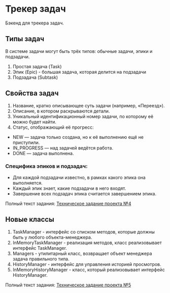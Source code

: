 # Трекер задач
Бэкенд для трекера задач. 
## Типы задач
В системе задачи могут быть трёх типов: обычные задачи, эпики и подзадачи. 
 1. Простая задача (Task)
 2. Эпик (Epic) -  большая задача, которая делится на подзадачи
 3. Подзадача (Subtask)
## Свойства задач
1. Название, кратко описывающее суть задачи (например, «Переезд»).
2. Описание, в котором раскрываются детали.
3. Уникальный идентификационный номер задачи, по которому её можно будет найти.
4. Статус, отображающий её прогресс: 
* NEW — задача только создана, но к её выполнению ещё не приступили. 
* IN_PROGRESS — над задачей ведётся работа. 
* DONE — задача выполнена.
### Специфика эпиков и подзадач:
* Для каждой подзадачи известно, в рамках какого эпика она выполняется.
* Каждый эпик знает, какие подзадачи в него входят.
* Завершение всех подзадач эпика считается завершением эпика.

Полный текст задания: [Техническое задание проекта №4](https://practicum.yandex.ru/learn/java-developer/courses/f3f8cbf3-865d-4b16-9339-b55ac641633f/sprints/234034/topics/cb5e9f5a-1da9-4629-a038-c6f8b4d049db/lessons/f7e719dd-ded6-4181-bf88-31f0b5842c29/)

## Новые классы
1. TaskManager - интерфейс со списком методов, которые должны быть у любого объекта-менеджера. 
2. InMemoryTaskManager - реализация методов, класс реализовывает интерфейс TaskManager. 
3. Managers - утилитарный класс, возвращает объект менеджера задача правильного типа.  
4. HistoryManager - интерфейс для управления историей просмотров. 
5. InMemoryHistoryManager - класс, который реализовывает интерфейс HistoryManager. 

Полный текст задания: [Техническое задание проекта №5](https://practicum.yandex.ru/trainer/java-developer/lesson/328f9979-53f1-4a81-8340-20e6a46e1fc2/)

   


